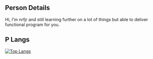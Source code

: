 ## Person Details
Hi, I'm nrfjr and still learning further on a lot of things but able to deliver functional program for you. 

## P Langs

[![Top Langs](https://github-readme-stats.vercel.app/api/top-langs/?username=nrfjr&&show_icons=trye&theme=gruvbox)](https://github.com/anuraghazra/github-readme-stats)

